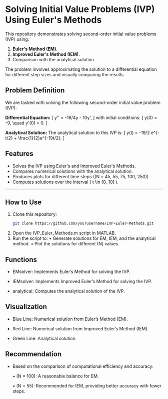 # Solving Initial Value Problems (IVP) Using Euler's Methods

This repository demonstrates solving second-order initial value problems (IVP) using:
1. **Euler's Method (EM)**.
2. **Improved Euler's Method (IEM)**.
3. Comparison with the analytical solution.

The problem involves approximating the solution to a differential equation for different step sizes and visually comparing the results.

## Problem Definition

We are tasked with solving the following second-order initial value problem (IVP):

**Differential Equation:**
\[ y'' = -19/4y - 10y', \]
with initial conditions:
\[ y(0) = -9, \quad y'(0) = 0. \]

**Analytical Solution:**
The analytical solution to this IVP is:
\[ y(t) = -19/2 e^{-t/2} + \frac{1}{2}e^{-19t/2}. \]


## Features

- Solves the IVP using Euler's and Improved Euler's Methods.
- Compares numerical solutions with the analytical solution.
- Produces plots for different time steps (\(N = 45, 55, 75, 100, 250\)).
- Computes solutions over the interval \( t \in [0, 10] \).

---

## How to Use

1. Clone this repository:
   ```bash
   git clone https://github.com/yourusername/IVP-Euler-Methods.git

2.	Open the IVP_Euler_Methods.m script in MATLAB.
3.	Run the script to:
	•	Generate solutions for EM, IEM, and the analytical method.
	•	Plot the solutions for different (N) values.

## Functions

- EMsolver: Implements Euler’s Method for solving the IVP.

- IEMsolver: Implements Improved Euler’s Method for solving the IVP.

- analytical: Computes the analytical solution of the IVP.

## Visualization

- Blue Line: Numerical solution from Euler’s Method (EM).

- Red Line: Numerical solution from Improved Euler’s Method (IEM).

- Green Line: Analytical solution.

## Recommendation

- Based on the comparison of computational efficiency and accuracy:

	•	(N = 100): A reasonable balance for EM.

	•	(N = 55): Recommended for IEM, providing better accuracy with fewer steps.
